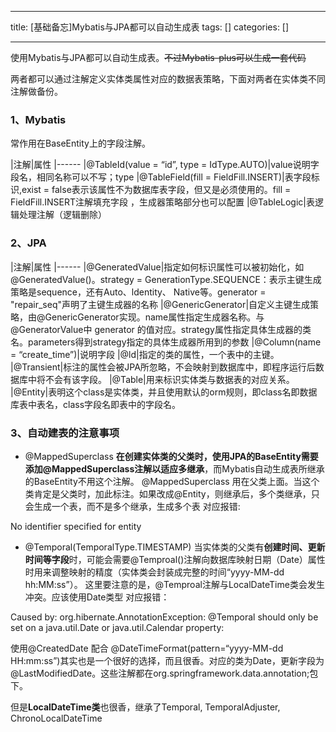 
--- 
title:  [基础备忘]Mybatis与JPA都可以自动生成表 
tags: []
categories: [] 

---
使用Mybatis与JPA都可以自动生成表。<s>不过Mybatis-plus可以生成一套代码</s>

两者都可以通过注解定义实体类属性对应的数据表策略，下面对两者在实体类不同注解做备份。

### 1、Mybatis

常作用在BaseEntity上的字段注解。

|注解|属性
|------
|@TableId(value = “id”, type = IdType.AUTO)|value说明字段名，相同名称可以不写；type
|@TableField(fill = FieldFill.INSERT)|表字段标识,exist = false表示该属性不为数据库表字段，但又是必须使用的。fill = FieldFill.INSERT注解填充字段 ，生成器策略部分也可以配置
|@TableLogic|表逻辑处理注解（逻辑删除）

### 2、JPA

|注解|属性
|------
|@GeneratedValue|指定如何标识属性可以被初始化，如@GeneratedValue()。strategy = GenerationType.SEQUENCE：表示主键生成策略是sequence，还有Auto、ldentity、 Native等。generator = "repair_seq"声明了主键生成器的名称
|@GenericGenerator|自定义主键生成策略，由@GenericGenerator实现。name属性指定生成器名称。与@GeneratorValue中 generator 的值对应。strategy属性指定具体生成器的类名。parameters得到strategy指定的具体生成器所用到的参数
|@Column(name = “create_time”)|说明字段
|@ld|指定的类的属性，一个表中的主键。
|@Transient|标注的属性会被JPA所忽略，不会映射到数据库中，即程序运行后数据库中将不会有该字段。
|@Table|用来标识实体类与数据表的对应关系。
|@Entity|表明这个class是实体类，并且使用默认的orm规则，即class名即数据库表中表名，class字段名即表中的字段名。

### 3、自动建表的注意事项
- @MappedSuperclass **在创建实体类的父类时，使用JPA的BaseEntity需要添加@MappedSuperclass注解以适应多继承**，而Mybatis自动生成表所继承的BaseEntity不用这个注解。 @MappedSuperclass 用在父类上面。当这个类肯定是父类时，加此标注。如果改成@Entity，则继承后，多个类继承，只会生成一个表，而不是多个继承，生成多个表 对应报错:
>  
 No identifier specified for entity 

- @Temporal(TemporalType.TIMESTAMP) 当实体类的父类有**创建时间、更新时间等字段**时，可能会需要@Temproal()注解向数据库映射日期（Date）属性时用来调整映射的精度（实体类会封装成完整的时间“yyyy-MM-dd hh:MM:ss”）。 这里要注意的是，@Temproal注解与LocalDateTime类会发生冲突。应该使用Date类型 对应报错：
>  
 Caused by: org.hibernate.AnnotationException: @Temporal should only be set on a java.util.Date or java.util.Calendar property: 


使用@CreatedDate 配合 @DateTimeFormat(pattern=“yyyy-MM-dd HH:mm:ss”)其实也是一个很好的选择，而且很香。对应的类为Date，更新字段为@LastModifiedDate。这些注解都在org.springframework.data.annotation;包下。

但是**LocalDateTime类**也很香，继承了Temporal, TemporalAdjuster, ChronoLocalDateTime

